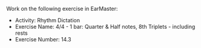 Work on the following exercise in EarMaster:
- Activity: Rhythm Dictation
- Exercise Name: 4/4 - 1 bar: Quarter & Half notes, 8th Triplets - including rests
- Exercise Number: 14.3
